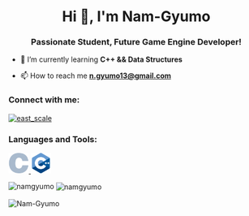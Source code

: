 <h1 align="center">Hi 👋, I'm Nam-Gyumo</h1>
<h3 align="center">Passionate Student, Future Game Engine Developer!</h3>

- 🌱 I’m currently learning **C++ && Data Structures**

- 📫 How to reach me **n.gyumo13@gmail.com**

<h3 align="left">Connect with me:</h3>
<p align="left">
<a href="https://instagram.com/east_scale" target="blank"><img align="center" src="https://raw.githubusercontent.com/rahuldkjain/github-profile-readme-generator/master/src/images/icons/Social/instagram.svg" alt="east_scale" height="30" width="40" /></a>
</p>

<h3 align="left">Languages and Tools:</h3>
<p align="left"> <a href="https://www.cprogramming.com/" target="_blank" rel="noreferrer"> <img src="https://raw.githubusercontent.com/devicons/devicon/master/icons/c/c-original.svg" alt="c" width="40" height="40"/> </a> <a href="https://www.w3schools.com/cpp/" target="_blank" rel="noreferrer"> <img src="https://raw.githubusercontent.com/devicons/devicon/master/icons/cplusplus/cplusplus-original.svg" alt="cplusplus" width="40" height="40"/> </a> </p>

<p><img align="left" src="https://github-readme-stats.vercel.app/api/top-langs?username=namgyumo&show_icons=true&locale=en&layout=compact" alt="namgyumo" /></p>

<p>&nbsp;<img align="center" src="https://github-readme-stats.vercel.app/api?username=namgyumo&show_icons=true&locale=en" alt="namgyumo" /></p>

<p><img align="center" src="https://github-readme-streak-stats.herokuapp.com/?user=Nam-gyumo&" alt="Nam-Gyumo" /></p>
